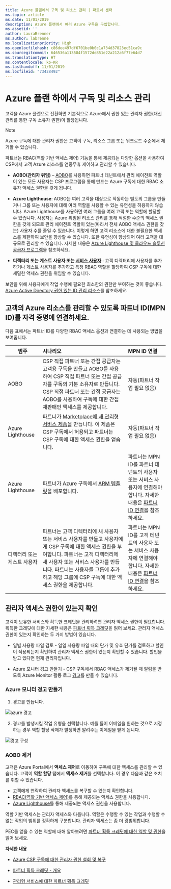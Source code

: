```yaml
---
title: Azure 플랜에서 구독 및 리소스 관리 | 파트너 센터
ms.topic: article
ms.date: 11/01/2019
description: Azure 플랜에서 여러 Azure 구독을 구입합니다.
ms.assetid: ''
author: LauraBrenner
ms.author: labrenne
ms.localizationpriority: High
ms.openlocfilehash: c86dee497df6701be0b0c1a734d37823ec51ca9c
ms.sourcegitcommit: 646536a113584f1572de851e22a212a6f77e64d7
ms.translationtype: HT
ms.contentlocale: ko-KR
ms.lasthandoff: 11/01/2019
ms.locfileid: "73428492"
---
```

# <a name="manage-subscriptions-and-resources-under-the-azure-plan"></a>Azure 플랜 하에서 구독 및 리소스 관리

고객을 Azure 플랜으로 전환하면 기본적으로 Azure에서 권한 있는 관리자 권한(대신 관리를 통한 구독 소유자 권한)이 할당됩니다.

 > [!NOTE]
 > Azure 구독에 대한 관리자 권한은 고객이 구독, 리소스 그룹 또는 워크로드 수준에서 제거할 수 있습니다. 

 파트너는 RBAC(역할 기반 액세스 제어) 기능을 통해 제공되는 다양한 옵션을 사용하여 CSP에서 고객 Azure 리소스를 연중무휴 제어하고 관리할 수 있습니다. 

- **AOBO(관리자 위임)** – [AOBO](https://channel9.msdn.com/Series/cspdev/Module-11-Admin-On-Behalf-Of-AOBO)를 사용하면 파트너 테넌트에서 관리 에이전트 역할이 있는 모든 사용자는 CSP 프로그램을 통해 만드는 Azure 구독에 대한 RBAC 소유자 액세스 권한을 갖게 됩니다.

- **Azure Lighthouse**: AOBO는 여러 고객을 대상으로 작동하는 별도의 그룹을 만들거나 그룹 또는 사용자에 대해 여러 역할을 사용할 수 있는 유연성을 허용하지 않습니다. Azure Lighthouse를 사용하면 여러 그룹을 여러 고객 또는 역할에 할당할 수 있습니다. 사용자는 Azure 위임된 리소스 관리를 통해 적절한 수준의 액세스 권한을 갖게 되므로 관리 에이전트 역할이 있는(따라서 전체 AOBO 액세스 권한을 갖는) 사용자 수를 줄일 수 있습니다. 이렇게 하면 고객 리소스에 대한 불필요한 액세스를 제한하여 보안을 향상할 수 있습니다. 또한 유연성이 향상되어 여러 고객을 대규모로 관리할 수 있습니다. 자세한 내용은 [Azure Lighthouse 및 클라우드 솔루션 공급자 프로그램](https://docs.microsoft.com/azure/lighthouse/concepts/cloud-solution-provider)을 참조하세요.

-  **디렉터리 또는 게스트 사용자 또는 [서비스 사용자](https://docs.microsoft.com/azure/active-directory/develop/app-objects-and-service-principals)** : 고객 디렉터리에 사용자를 추가하거나 게스트 사용자를 추가하고 특정 RBAC 역할을 할당하여 CSP 구독에 대한 세밀한 액세스 권한을 위임할 수 있습니다. 

보안을 위해 사용자에게 작업 수행에 필요한 최소한의 권한만 부여하는 것이 좋습니다. [Azure Active Directory 권한 있는 ID 관리 리소스](https://docs.microsoft.com/azure/active-directory/privileged-identity-management/pim-configure)를 참조하세요. 

## <a name="link-your-partner-id-mpn-idto-your-credentials-for-managing-customers-azure-resources"></a>고객의 Azure 리소스를 관리할 수 있도록 파트너 ID(MPN ID)를 자격 증명에 연결하세요.

다음 표에서는 파트너 ID를 다양한 RBAC 액세스 옵션과 연결하는 데 사용되는 방법을 보여줍니다.

|**범주**   |**시나리오**   |**MPN ID 연결**|
|-----------------|:------------------------|:------------------|
|AOBO   |CSP 직접 파트너 또는 간접 공급자는 고객용 구독을 만들고 AOBO를 사용하여 CSP 직접 파트너 또는 간접 공급자를 구독의 기본 소유자로 만듭니다. CSP 직접 파트너 또는 간접 공급자는 AOBO를 사용하여 구독에 대한 간접 재판매인 액세스를 제공합니다.|자동(파트너 작업 필요 없음)|
|Azure Lighthouse|파트너가 [Marketplace에 새 관리형 서비스 제품](https://docs.microsoft.com/azure/lighthouse/concepts/managed-services-offers)을 만듭니다. 이 제품은 CSP 구독에서 허용되고 파트너는 CSP 구독에 대한 액세스 권한을 얻습니다.|자동(파트너 작업 필요 없음)|
|Azure Lighthouse|파트너가 Azure 구독에서 [ARM 템플릿](https://docs.microsoft.com/azure/lighthouse/how-to/onboard-customer)을 배포합니다.|파트너는 MPN ID를 파트너 테넌트의 사용자 또는 서비스 사용자에 연결해야 합니다. 자세한 내용은 [파트너 ID 연결](https://docs.microsoft.com/azure/billing/billing-partner-admin-link-started)을 참조하세요.|
|디렉터리 또는 게스트 사용자|파트너는 고객 디렉터리에 새 사용자 또는 서비스 사용자를 만들고 사용자에게 CSP 구독에 대한 액세스 권한을 부여합니다. 파트너는 고객 디렉터리에 새 사용자 또는 서비스 사용자를 만듭니다. 파트너는 사용자를 그룹에 추가하고 해당 그룹에 CSP 구독에 대한 액세스 권한을 제공합니다.|파트너는 MPN ID를 고객 테넌트의 사용자 또는 서비스 사용자에 연결해야 합니다. 자세한 내용은 [파트너 ID 연결](https://docs.microsoft.com/azure/billing/billing-partner-admin-link-started)을 참조하세요.|

## <a name="confirm-that-you-have-admin-access"></a>관리자 액세스 권한이 있는지 확인

고객이 보유한 서비스와 획득한 크레딧을 관리하려면 관리자 액세스 권한이 필요합니다. 획득한 크레딧에 대한 자세한 내용은 [파트너 획득 크레딧](partner-earned-credit.md)을 읽어 보세요. 관리자 액세스 권한이 있는지 확인하는 두 가지 방법이 있습니다.

- 일별 사용량 파일 검토 - 일일 사용량 파일 내의 단가 및 유효 단가를 검토하고 할인이 적용되는지 확인하여 관리자 액세스 권한이 있는지 확인할 수 있습니다. 할인을 받고 있다면 현재 관리자입니다.

- Azure 모니터 경고 만들기 - CSP 구독에서 RBAC 액세스가 제거될 때 알림을 받도록 Azure Monitor 활동 로그 [경고](https://docs.microsoft.com/azure/azure-monitor/platform/alerts-activity-log)를 만들 수 있습니다.

### <a name="create-an-azure-monitor-alert"></a>Azure 모니터 경고 만들기

1. 경고를 만듭니다.

![azure 경고](images/azure/azurealert1.png)

2. 경고를 발생시킬 작업 유형을 선택합니다. 예를 들어 이메일을 원하는 것으로 지정하는 경우 역할 할당 삭제가 발생하면 알려주는 이메일을 받게 됩니다.

![경고 구성](images/azure/azureconfigurealert2.png)

### <a name="aobo-removal"></a>AOBO 제거

고객은 Azure Portal에서 **액세스 제어**로 이동하여 구독에 대한 액세스를 관리할 수 있습니다. 고객이 **역할 할당** 탭에서 **액세스 제거**를 선택합니다. 이 경우 다음과 같은 조치를 취할 수 있습니다.

- 고객에게 연락하여 관리자 액세스를 복구할 수 있는지 확인합니다.
- [RBAC(역할 기반 액세스 제어)](https://docs.microsoft.com/azure/role-based-access-control/overview)를 통해 제공되는 액세스 권한을 사용합니다.
- [Azure Lighthouse](https://azure.microsoft.com/services/azure-lighthouse/)를 통해 제공되는 액세스 권한을 사용합니다.

역할 기반 액세스는 관리자 액세스와 다릅니다. 역할은 수행할 수 있는 작업과 수행할 수 없는 작업의 범위를 정확하게 구분합니다. 관리자 액세스는 좀 더 광범위합니다.

PEC를 얻을 수 있는 역할에 대해 알아보려면 [파트너 획득 크레딧에 대한 역할 및 권한](https://query.prod.cms.rt.microsoft.com/cms/api/am/binary/RE3QuW2)을 읽어 보세요.




**자세한 내용**

- [Azure CSP 구독에 대한 관리자 권한 철회 및 복구](revoke-reinstate-csp.md)

- [파트너 획득 크레딧 - 개요](partner-earned-credit.md)

- [관리형 서비스에 대한 파트너 획득 크레딧](partner-earned-credit-explanation.md)